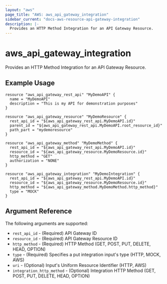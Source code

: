 ```yaml
---
layout: "aws"
page_title: "AWS: aws_api_gateway_integration"
sidebar_current: "docs-aws-resource-api-gateway-integration"
description: |-
  Provides an HTTP Method Integration for an API Gateway Resource.
---
```


# aws\_api\_gateway\_integration

Provides an HTTP Method Integration for an API Gateway Resource.

## Example Usage

```
resource "aws_api_gateway_rest_api" "MyDemoAPI" {
  name = "MyDemoAPI"
  description = "This is my API for demonstration purposes"
}

resource "aws_api_gateway_resource" "MyDemoResource" {
  rest_api_id = "${aws_api_gateway_rest_api.MyDemoAPI.id}"
  parent_id = "${aws_api_gateway_rest_api.MyDemoAPI.root_resource_id}"
  path_part = "mydemoresource"
}

resource "aws_api_gateway_method" "MyDemoMethod" {
  rest_api_id = "${aws_api_gateway_rest_api.MyDemoAPI.id}"
  resource_id = "${aws_api_gateway_resource.MyDemoResource.id}"
  http_method = "GET"
  authorization = "NONE"
}

resource "aws_api_gateway_integration" "MyDemoIntegration" {
  rest_api_id = "${aws_api_gateway_rest_api.MyDemoAPI.id}"
  resource_id = "${aws_api_gateway_resource.MyDemoResource.id}"
  http_method = "${aws_api_gateway_method.MyDemoMethod.http_method}"
  type = "MOCK"
}
```

## Argument Reference

The following arguments are supported:

* `rest_api_id` - (Required) API Gateway ID
* `resource_id` - (Required) API Gateway Resource ID
* `http_method` - (Required) HTTP Method (GET, POST, PUT, DELETE, HEAD, OPTION)
* `type` - (Required) Specifies a put integration input's type (HTTP, MOCK, AWS)
* `uri` - (Optional) Input's  Uniform Resource Identifier (HTTP, AWS)
* `integration_http_method` - (Optional) Integration HTTP Method (GET, POST, PUT, DELETE, HEAD, OPTION)

